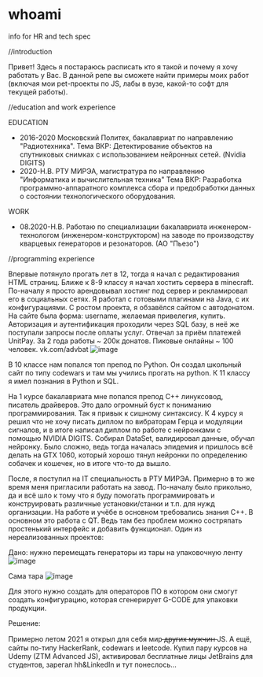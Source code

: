 # whoami
info for HR and tech spec

//introduction

Привет! Здесь я постараюсь расписать кто я такой и почему я хочу работать у Вас.
В данной репе вы сможете найти примеры моих работ (включая мои pet-проекты по JS, лабы в вузе, какой-то софт для текущей работы).

//education and work experience

EDUCATION

- 2016-2020 Московский Политех, бакалавриат по направлению "Радиотехника".
Тема ВКР: Детектирование объектов на спутниковых снимках с использованием нейронных сетей. (Nvidia DIGITS)
- 2020-Н.В. РТУ МИРЭА, магистратура по направлению "Информатика и вычислительная техника"
Тема ВКР: Разработка программно-аппаратного комплекса сбора и предобработки данных о состоянии технологического оборудования.

WORK

- 08.2020-Н.В. Работаю по специализации бакалавриата инженером-технологом (инженером-конструктором) на заводе по производству кварцевых генераторов и резонаторов. (АО "Пьезо")

//programming experience

Впервые потянуло прогать лет в 12,  тогда я начал с редактирования HTML страниц.
Ближе к 8-9 классу я начал хостить сервера в minecraft. 
По-началу я просто арендовывал хостинг под сервер и рекламировал его в социальных сетях. 
Я работал с готовыми плагинами на Java, с их конфигурациями.
С ростом проекта, я обзавёлся сайтом с автодонатом. На сайте была форма: username, желаемая привелегия, купить.
Авторизация и аутентификация проходили через SQL базу, в неё же поступали запросы после оплаты услуг. 
Отвечал за приём платежей UnitPay. За 2 года работы ~ 200к донатов.
Пиковые онлайны ~ 100 человек.
vk.com/advbat
![image](https://user-images.githubusercontent.com/87875395/147973361-c9f2e937-25a0-4971-bdbb-e2b47440370e.png)

В 10 классе нам попался топ препод по Python. Он создал школьный сайт по типу codewars и там мы учились прогать на python.
К 11 классу я имел познания в Python и SQL.

  На 1 курсе бакалавриата мне попался препод С++ линуксовод, писатель драйверов. Это дало огромный буст к пониманию программирования. Так я привык к сишному синтаксису.
К 4 курсу я решил что не хочу писать диплом по вибраторам Герца и модуляции сигналов, и в итоге написал диплом по работе с нейронками с помощью NVIDIA DIGITS.
Собирал DataSet, валидировал данные, обучал нейронку. Было сложно, ведь тогда началась эпидемия и пришлось всё делать на GTX 1060, который хорошо тянул нейронки
по определению собачек и кошечек, но в итоге что-то да вышло.

После, я поступил на IT специальность в РТУ МИРЭА. Примерно в то же время меня пригласили работать на завод.
По-началу было прикольно, да и всё шло к тому что я буду помогать программировать и конструировать различные установки/станки и т.п. для нужд организации.
На работе и учёбе в основном требовались знания С++. В основном это работа с QT. Ведь там без проблем можно состряпать простенький интерфейс и добавить функционал.
Один из нереализованных проектов:

Дано: нужно перемещать генераторы из тары на упаковочную ленту
![image](https://user-images.githubusercontent.com/87875395/147976224-fb3d5306-cd84-43e2-bb03-2e2f1228f4eb.png)

Сама тара
![image](https://user-images.githubusercontent.com/87875395/147976241-436aedfa-960b-4447-ad39-7ea544192f7a.png)

Для этого нужно создать для операторов ПО в котором они смогут создать конфигурацию, которая сгенерирует G-CODE для упаковки продукции.

Решение:


Примерно летом 2021 я открыл для себя мир  ̶д̶р̶у̶г̶и̶х̶ ̶м̶у̶ж̶ч̶и̶н̶  JS.
А ещё, сайты по-типу HackerRank, codewars и leetcode.
Купил пару курсов на Udemy (ZTM Advanced JS), активировал бесплатные лицы JetBrains для студентов, зарегал hh&LinkedIn и тут понеслось...


